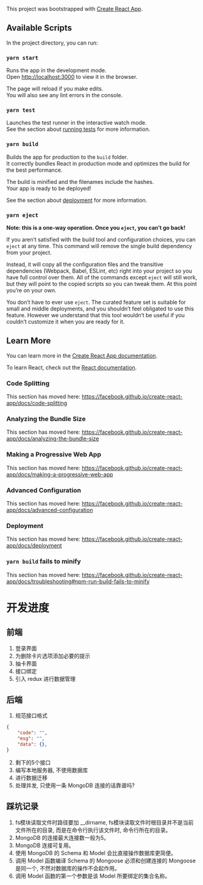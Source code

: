 This project was bootstrapped with [Create React App](https://github.com/facebook/create-react-app).

## Available Scripts

In the project directory, you can run:

### `yarn start`

Runs the app in the development mode.<br />
Open [http://localhost:3000](http://localhost:3000) to view it in the browser.

The page will reload if you make edits.<br />
You will also see any lint errors in the console.

### `yarn test`

Launches the test runner in the interactive watch mode.<br />
See the section about [running tests](https://facebook.github.io/create-react-app/docs/running-tests) for more information.

### `yarn build`

Builds the app for production to the `build` folder.<br />
It correctly bundles React in production mode and optimizes the build for the best performance.

The build is minified and the filenames include the hashes.<br />
Your app is ready to be deployed!

See the section about [deployment](https://facebook.github.io/create-react-app/docs/deployment) for more information.

### `yarn eject`

**Note: this is a one-way operation. Once you `eject`, you can’t go back!**

If you aren’t satisfied with the build tool and configuration choices, you can `eject` at any time. This command will remove the single build dependency from your project.

Instead, it will copy all the configuration files and the transitive dependencies (Webpack, Babel, ESLint, etc) right into your project so you have full control over them. All of the commands except `eject` will still work, but they will point to the copied scripts so you can tweak them. At this point you’re on your own.

You don’t have to ever use `eject`. The curated feature set is suitable for small and middle deployments, and you shouldn’t feel obligated to use this feature. However we understand that this tool wouldn’t be useful if you couldn’t customize it when you are ready for it.

## Learn More

You can learn more in the [Create React App documentation](https://facebook.github.io/create-react-app/docs/getting-started).

To learn React, check out the [React documentation](https://reactjs.org/).

### Code Splitting

This section has moved here: https://facebook.github.io/create-react-app/docs/code-splitting

### Analyzing the Bundle Size

This section has moved here: https://facebook.github.io/create-react-app/docs/analyzing-the-bundle-size

### Making a Progressive Web App

This section has moved here: https://facebook.github.io/create-react-app/docs/making-a-progressive-web-app

### Advanced Configuration

This section has moved here: https://facebook.github.io/create-react-app/docs/advanced-configuration

### Deployment

This section has moved here: https://facebook.github.io/create-react-app/docs/deployment

### `yarn build` fails to minify

This section has moved here: https://facebook.github.io/create-react-app/docs/troubleshooting#npm-run-build-fails-to-minify

# 开发进度
## 前端
1. 登录界面
2. 为删除卡片选项添加必要的提示
3. 抽卡界面
4. 接口绑定
5. 引入 redux 进行数据管理

## 后端
1. 规范接口格式
```json
{
    "code": "",
    "msg": "",
    "data": {},
}
```

2. 剩下的5个接口
3. 编写本地服务器, 不使用数据库
4. 进行数据迁移
5. 处理并发, 只使用一条 MongoDB 连接的话靠谱吗?

## 踩坑记录
1. fs模块读取文件时路径要加 __dirname, fs模块读取文件时根目录并不是当前文件所在的目录, 而是在命令行执行该文件时, 命令行所在的目录。
2. MongoDB 的连接最大连接数一般为5。
3. MongoDB 连接可复用。
4. 使用 MongoDB 的 Schema 和 Model 会比直接操作数据库更简便。
5. 调用 Model 函数编译 Schema 的 Mongoose 必须和创建连接的 Mongoose 是同一个, 不然对数据库的操作不会起作用。
6. 调用 Model 函数的第一个参数是该 Model 所要绑定的集合名称。
